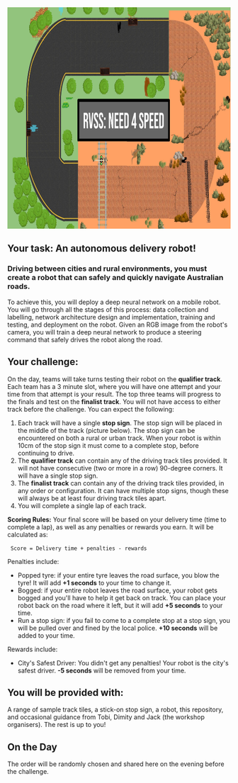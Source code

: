 
<img src="../pics/FrontPage_Need4Speed.jpg" width="1000" height="500">

## Your task: An autonomous delivery robot!

### Driving between cities and rural environments, you must create a robot that can safely and quickly navigate Australian roads. 

To achieve this, you will deploy a deep neural network on a mobile robot. You will go through all the stages of this process: data collection and labelling, network architecture design and implementation, training and testing, and deployment on the robot. Given an RGB image from the robot's camera, you will train a deep neural network to produce a steering command that safely drives the robot along the road. 

## Your challenge:
On the day, teams will take turns testing their robot on the **qualifier track**. Each team has a 3 minute slot, where you will have one attempt and your time from that attempt is your result. The top three teams will progress to the finals and test on the **finalist track**. You will not have access to either track before the challenge. You can expect the following:

1. Each track will have a single **stop sign**. The stop sign will be placed in the middle of the track (picture below). The stop sign can be encountered on both a rural or urban track. When your robot is within 10cm of the stop sign it must come to a complete stop, before continuing to drive. 
2. The **qualifier track** can contain any of the driving track tiles provided. It will not have consecutive (two or more in a row) 90-degree corners. It will have a single stop sign. 
3. The **finalist track** can contain any of the driving track tiles provided, in any order or configuration. It can have multiple stop signs, though these will always be at least four driving track tiles apart.
4. You will complete a single lap of each track.

**Scoring Rules:**
Your final score will be based on your delivery time (time to complete a lap), as well as any penalties or rewards you earn. It will be calculated as:

     Score = Delivery time + penalties - rewards
     
Penalties include:
- Popped tyre: if your entire tyre leaves the road surface, you blow the tyre! It will add **+1 seconds** to your time to change it.
- Bogged: if your entire robot leaves the road surface, your robot gets bogged and you'll have to help it get back on track. You can place your robot back on the road where it left, but it will add **+5 seconds** to your time.
- Run a stop sign: if you fail to come to a complete stop at a stop sign, you will be pulled over and fined by the local police. **+10 seconds** will be added to your time.

Rewards include:
- City's Safest Driver: You didn't get any penalties! Your robot is the city's safest driver. **-5 seconds** will be removed from your time.

## You will be provided with:
A range of sample track tiles, a stick-on stop sign, a robot, this repository, and occasional guidance from Tobi, Dimity and Jack (the workshop organisers). The rest is up to you!

## On the Day
The order will be randomly chosen and shared here on the evening before the challenge. 

